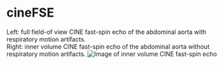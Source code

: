 # cineFSE
Left: full field-of view CINE fast-spin echo of the abdominal aorta with respiratory motion artifacts.  
Right: inner volume CINE fast-spin echo of the abdominal aorta without respiratory motion artifacts.
![Image of inner volume CINE fast-spin echo](https://github.com/jyhmiinlin/cineFSE/blob/master/cine_.gif)
